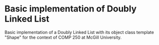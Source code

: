 # Basic implementation of Doubly Linked List

Basic implementation of a Doubly Linked List with its object class template "Shape" for the context of COMP 250 at McGill University.
